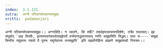 ```yaml
---
index:  3.1.131
sutra:  अग्नी परिचाय्योपचाय्यसमूह्याः
vritti:  padamanjari
---
```


	अग्नी परिचाय्योपचाय्यसमूह्यः।। अग्नाविति। न ज्वलने, किं तर्हि? तदर्थइष्टकाचयनविशेषे; तत्रैव रूढत्वात्। इह संपूर्वात् `ऊह वितर्के, इत्यस्मादनेकार्थत्वाद्वहेरर्थे वर्त्तमानाद्धलन्तत्वाद् ण्यति समूह्यमिति सिद्धम्। तथा च----`समूह्यं चिन्वीत पशुकामः पशवो वै पुरुषः पशूनेवास्य तत्समूहति` इति वह्यर्थेनोहिना ब्राह्मणे समूह्यशब्दो निरुक्तः।।
